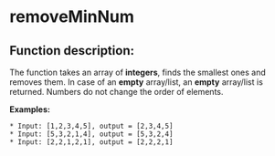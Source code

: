 # removeMinNum

## Function description:

The function takes an array of __integers__, finds the smallest ones and removes them.
In case of an __empty__ array/list, an __empty__ array/list is returned.
Numbers do not change the order of elements.

__Examples:__  

```
* Input: [1,2,3,4,5], output = [2,3,4,5]
* Input: [5,3,2,1,4], output = [5,3,2,4]
* Input: [2,2,1,2,1], output = [2,2,2,1]

```
